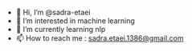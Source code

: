 - 👋 Hi, I’m @sadra-etaei
- 👀 I’m interested in machine learning
- 🌱 I’m currently learning nlp
- 📫 How to reach me : sadra.etaei.1386@gmail.com

<!---
sadra-etaei/sadra-etaei is a ✨ special ✨ repository because its `README.md` (this file) appears on your GitHub profile.
You can click the Preview link to take a look at your changes.
--->
